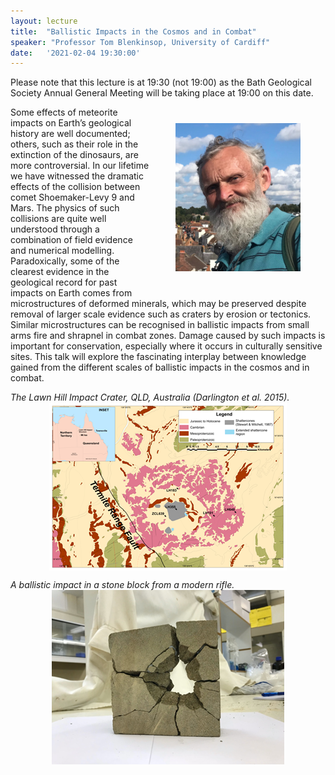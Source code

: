 ```yaml
---
layout: lecture
title:  "Ballistic Impacts in the Cosmos and in Combat"
speaker: "Professor Tom Blenkinsop, University of Cardiff"
date:   '2021-02-04 19:30:00'
---
```

Please note that this lecture is at 19:30 (not 19:00) as the Bath Geological Society Annual General Meeting will be taking place at 19:00 on this date.
<img style="margin: auto; display: block; float: right; margin: 40px; width: 200px;" src="/assets/Tom_Blenkinsop.jpg">

Some effects of meteorite impacts on Earth’s geological history are well documented; others, such as their role in the extinction of the dinosaurs, are more controversial. In our lifetime we have witnessed the dramatic effects of the collision between comet Shoemaker-Levy 9 and Mars. The physics of such collisions are quite well understood through a combination of field evidence and numerical modelling. Paradoxically, some of the clearest evidence in the geological record for past impacts on Earth comes from microstructures of deformed minerals, which may be preserved despite removal of larger scale evidence such as craters by erosion or tectonics. Similar microstructures can be recognised in ballistic impacts from small arms fire and shrapnel in combat zones. Damage caused by such impacts is important for conservation, especially where it occurs in culturally sensitive sites. This talk will explore the fascinating interplay between knowledge gained from the different scales of ballistic impacts in the cosmos and in combat.

<i>The Lawn Hill Impact Crater, QLD, Australia (Darlington et al. 2015).</i>
<img style="margin: auto; display: block;" src="/assets/termite-range-map.png">

<i>A ballistic impact in a stone block from a modern rifle.</i>
<img style="margin: auto; display: block;" src="/assets/ballistic-impact.png">